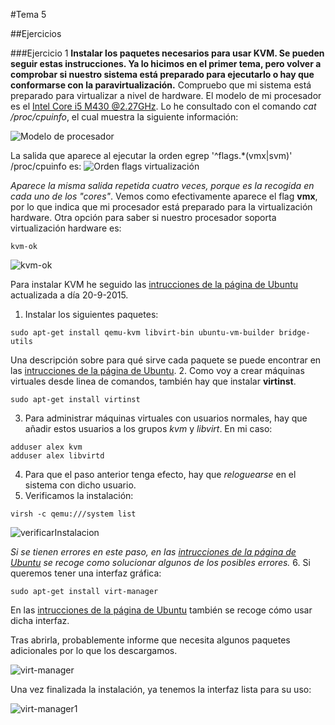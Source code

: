 #Tema 5

##Ejercicios

###Ejercicio 1
**Instalar los paquetes necesarios para usar KVM. Se pueden seguir estas instrucciones. Ya lo hicimos en el primer tema, pero volver a comprobar si nuestro sistema está preparado para ejecutarlo o hay que conformarse con la paravirtualización.**
Compruebo que mi sistema está preparado para virtualizar a nivel de hardware.
El modelo de mi procesador es el [Intel Core i5 M430 @2.27GHz](http://ark.intel.com/products/43537/Intel-Core-i5-430M-Processor-3M-Cache-2_26-GHz). Lo he consultado con el comando *cat /proc/cpuinfo*, el cual muestra la siguiente información:

![Modelo de procesador](http://i1016.photobucket.com/albums/af281/raperaco/cpuinfo_zpsjbqaxxjk.png)

La salida que aparece al ejecutar la orden egrep '^flags.*(vmx|svm)' /proc/cpuinfo es:
![Orden flags virtualización](http://i1016.photobucket.com/albums/af281/raperaco/salidaFlagsVirtualizacion_zpscl5z8qgh.png)

*Aparece la misma salida repetida cuatro veces, porque es la recogida en cada uno de los "cores"*.
Vemos como efectivamente aparece el flag **vmx**, por lo que indica que mi procesador está preparado para la virtualización hardware.
Otra opción para saber si nuestro procesador soporta virtualización hardware es:
~~~
kvm-ok
~~~

![kvm-ok](http://i1016.photobucket.com/albums/af281/raperaco/kvm-ok_zpsqnlggvxm.png)


Para instalar KVM he seguido las [intrucciones de la página de Ubuntu](https://help.ubuntu.com/community/KVM/Installation) actualizada a día 20-9-2015.

1. Instalar los siguientes paquetes:
~~~
sudo apt-get install qemu-kvm libvirt-bin ubuntu-vm-builder bridge-utils
~~~
Una descripción sobre para qué sirve cada paquete se puede encontrar en las [intrucciones de la página de Ubuntu](https://help.ubuntu.com/community/KVM/Installation).
2. Como voy a crear máquinas virtuales desde linea de comandos, también hay que instalar **virtinst**.
~~~
sudo apt-get install virtinst
~~~
3. Para administrar máquinas virtuales con usuarios normales, hay que añadir estos usuarios a los grupos *kvm* y *libvirt*. En mi caso:
~~~
adduser alex kvm
adduser alex libvirtd
~~~
4. Para que el paso anterior tenga efecto, hay que *reloguearse* en el sistema con dicho usuario.
5. Verificamos la instalación:
~~~
virsh -c qemu:///system list
~~~

![verificarInstalacion](http://i1016.photobucket.com/albums/af281/raperaco/verificarInstalacion_zpsvva9gbnk.png)

*Si se tienen errores en este paso, en las [intrucciones de la página de Ubuntu](https://help.ubuntu.com/community/KVM/Installation) se recoge como solucionar algunos de los posibles errores.*
6. Si queremos tener una interfaz gráfica:
~~~
sudo apt-get install virt-manager
~~~
En las [intrucciones de la página de Ubuntu](https://help.ubuntu.com/community/KVM/Installation) también se recoge cómo usar dicha interfaz.

Tras abrirla, probablemente informe que necesita algunos paquetes adicionales por lo que los descargamos.

![virt-manager](http://i1016.photobucket.com/albums/af281/raperaco/virt-manager_zpssexgtazr.png)

Una vez finalizada la instalación, ya tenemos la interfaz lista para su uso:

![virt-manager1](http://i1016.photobucket.com/albums/af281/raperaco/virt-manager1_zps6o82yntt.png)
